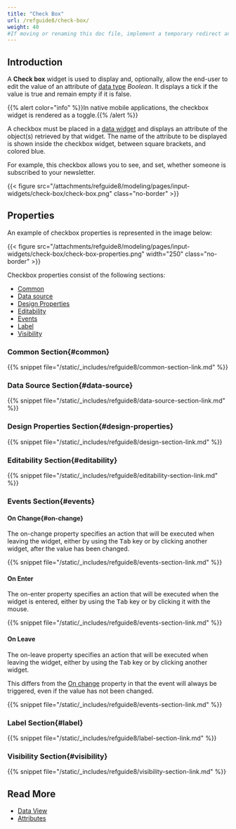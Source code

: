 ```yaml
---
title: "Check Box"
url: /refguide8/check-box/
weight: 40
#If moving or renaming this doc file, implement a temporary redirect and let the respective team know they should update the URL in the product. See Mapping to Products for more details.
---
```


## Introduction

A **Check box** widget is used to display and, optionally, allow the end-user to edit the value of an attribute of [data type](/refguide8/data-types/) *Boolean*. It displays a tick if the value is true and remain empty if it is false.

{{% alert color="info" %}}In native mobile applications, the checkbox widget is rendered as a toggle.{{% /alert %}}

A checkbox must be placed in a [data widget](/refguide8/data-widgets/) and displays an attribute of the object(s) retrieved by that widget. The name of the attribute to be displayed is shown inside the checkbox widget, between square brackets, and colored blue.

For example, this checkbox allows you to see, and set, whether someone is subscribed to your newsletter.

{{< figure src="/attachments/refguide8/modeling/pages/input-widgets/check-box/check-box.png" class="no-border" >}}

## Properties

An example of checkbox properties is represented in the image below:

{{< figure src="/attachments/refguide8/modeling/pages/input-widgets/check-box/check-box-properties.png"   width="250"  class="no-border" >}}

Checkbox properties consist of the following sections:

* [Common](#common)
* [Data source](#data-source)
* [Design Properties](#design-properties)
* [Editability](#editability)
* [Events](#events)
* [Label](#label)
* [Visibility](#visibility)

### Common Section{#common}

{{% snippet file="/static/_includes/refguide8/common-section-link.md" %}}

### Data Source Section{#data-source}

{{% snippet file="/static/_includes/refguide8/data-source-section-link.md" %}}

### Design Properties Section{#design-properties}

{{% snippet file="/static/_includes/refguide8/design-section-link.md" %}} 

### Editability Section{#editability}

{{% snippet file="/static/_includes/refguide8/editability-section-link.md" %}}

### Events Section{#events}

#### On Change{#on-change}

The on-change property specifies an action that will be executed when leaving the widget, either by using the <kbd>Tab</kbd> key or by clicking another widget, after the value has been changed.

{{% snippet file="/static/_includes/refguide8/events-section-link.md" %}}

#### On Enter

The on-enter property specifies an action that will be executed when the widget is entered, either by using the <kbd>Tab</kbd> key or by clicking it with the mouse.

{{% snippet file="/static/_includes/refguide8/events-section-link.md" %}}

#### On Leave

The on-leave property specifies an action that will be executed when leaving the widget, either by using the <kbd>Tab</kbd> key or by clicking another widget.

This differs from the [On change](#on-change) property in that the event will always be triggered, even if the value has not been changed.

{{% snippet file="/static/_includes/refguide8/events-section-link.md" %}}

### Label Section{#label}

{{% snippet file="/static/_includes/refguide8/label-section-link.md" %}}

### Visibility Section{#visibility}

{{% snippet file="/static/_includes/refguide8/visibility-section-link.md" %}}

## Read More

* [Data View](/refguide8/data-view/)
* [Attributes](/refguide8/attributes/)
